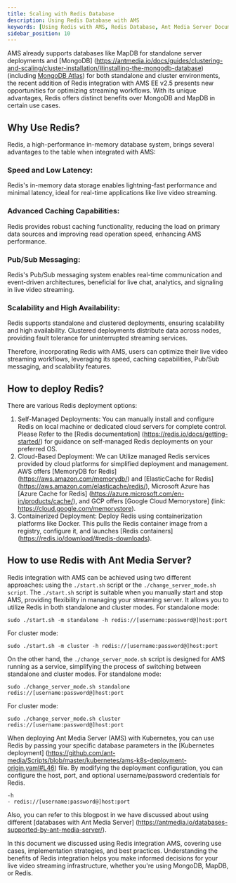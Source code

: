 ```yaml
---
title: Scaling with Redis Database
description: Using Redis Database with AMS
keywords: [Using Redis with AMS, Redis Database, Ant Media Server Documentation, Ant Media Server Tutorials]
sidebar_position: 10
---
```

AMS already supports databases like MapDB for standalone server deployments and [MongoDB] (https://antmedia.io/docs/guides/clustering-and-scaling/cluster-installation/#installing-the-mongodb-database) (including [MongoDB Atlas](https://antmedia.io/docs/guides/clustering-and-scaling/scaling-with-mongodb-atlas/)) for both standalone and cluster environments, the recent addition of Redis integration with AMS EE v2.5 presents new opportunities for optimizing streaming workflows. With its unique advantages, Redis offers distinct benefits over MongoDB and MapDB in certain use cases.

## Why Use Redis?
Redis, a high-performance in-memory database system, brings several advantages to the table when integrated with AMS:
### Speed and Low Latency:
Redis's in-memory data storage enables lightning-fast performance and minimal latency, ideal for real-time applications like live video streaming.
### Advanced Caching Capabilities:
Redis provides robust caching functionality, reducing the load on primary data sources and improving read operation speed, enhancing AMS performance.
### Pub/Sub Messaging:
Redis's Pub/Sub messaging system enables real-time communication and event-driven architectures, beneficial for live chat, analytics, and signaling in live video streaming.
### Scalability and High Availability:
Redis supports standalone and clustered deployments, ensuring scalability and high availability. Clustered deployments distribute data across nodes, providing fault tolerance for uninterrupted streaming services.

Therefore, incorporating Redis with AMS, users can optimize their live video streaming workflows, leveraging its speed, caching capabilities, Pub/Sub messaging, and scalability features.

## How to deploy Redis?
There are various Redis deployment options:
1. Self-Managed Deployments:
You can manually install and configure Redis on local machine or dedicated cloud servers for complete control. Please Refer to the [Redis documentation] (https://redis.io/docs/getting-started/) for guidance on self-managed Redis deployments on your preferred OS.
2. Cloud-Based Deployment:
We can Utilize managed Redis services provided by cloud platforms for simplified deployment and management. AWS offers [MemoryDB for Redis] (https://aws.amazon.com/memorydb/) and [ElasticCache for Redis] (https://aws.amazon.com/elasticache/redis/), Microsoft Azure has [Azure Cache for Redis] (https://azure.microsoft.com/en-in/products/cache/), and GCP offers [Google Cloud Memorystore] (link: https://cloud.google.com/memorystore).
3. Containerized Deployment:
Deploy Redis using containerization platforms like Docker. This pulls the Redis container image from a registry, configure it, and launches [Redis containers] (https://redis.io/download/#redis-downloads).

## How to use Redis with Ant Media Server?
 Redis integration with AMS can be achieved using two different approaches: using the `./start.sh` script or the `./change_server_mode.sh script`.
The `./start.sh` script is suitable when you manually start and stop AMS, providing flexibility in managing your streaming server. It allows you to utilize Redis in both standalone and cluster modes.
For standalone mode:
```
sudo ./start.sh -m standalone -h redis://[username:password@]host:port
```
For cluster mode:
```
sudo ./start.sh -m cluster -h redis://[username:password@]host:port
```
On the other hand, the `./change_server_mode.sh` script is designed for AMS running as a service, simplifying the process of switching between standalone and cluster modes.
For standalone mode:
```
sudo ./change_server_mode.sh standalone redis://[username:password@]host:port
```
For cluster mode:
```
sudo ./change_server_mode.sh cluster redis://[username:password@]host:port
```

When deploying Ant Media Server (AMS) with Kubernetes, you can use Redis by passing your specific database parameters in the [Kubernetes deployment] (https://github.com/ant-media/Scripts/blob/master/kubernetes/ams-k8s-deployment-origin.yaml#L46) file. By modifying the deployment configuration, you can configure the host, port, and optional username/password credentials for Redis.
```
-h
- redis://[username:password@]host:port
```

Also, you can refer to this blogpost in we have discussed about using different [databases with Ant Media Server] (https://antmedia.io/databases-supported-by-ant-media-server/).

In this document we discussed using Redis integration AMS, covering use cases, implementation strategies, and best practices. Understanding the benefits of Redis integration helps you make informed decisions for your live video streaming infrastructure, whether you're using MongoDB, MapDB, or Redis.